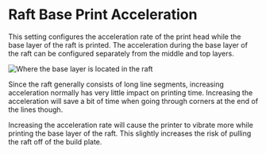 Raft Base Print Acceleration
====
This setting configures the acceleration rate of the print head while the base layer of the raft is printed. The acceleration during the base layer of the raft can be configured separately from the middle and top layers.

![Where the base layer is located in the raft](../images/raft_dimensions_simplified.svg)

Since the raft generally consists of long line segments, increasing acceleration normally has very little impact on printing time. Increasing the acceleration will save a bit of time when going through corners at the end of the lines though.

Increasing the acceleration rate will cause the printer to vibrate more while printing the base layer of the raft. This slightly increases the risk of pulling the raft off of the build plate.